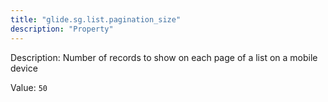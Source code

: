 ```yaml
---
title: "glide.sg.list.pagination_size"
description: "Property"
---
```


Description: Number of records to show on each page of a list on a mobile device

Value: `50`